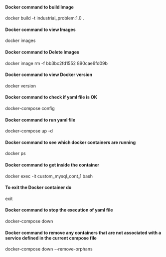 #### Docker command to build Image
docker build -t industrial_problem:1.0 .

#### Docker command to view Images
docker images

#### Docker command to Delete Images
docker image rm -f bb3bc2fd1552 890cae6fd09b

#### Docker command to view Docker version
docker version

#### Docker command to check if yaml file is OK
docker-compose config

#### Docker command to run yaml file
docker-compose up -d

#### Docker command to see which docker containers are running
docker ps

#### Docker command to get inside the container
docker exec -it custom_mysql_cont_1 bash

#### To exit the Docker container do
exit

#### Docker command to stop the execution of yaml file
docker-compose down

#### Docker command to remove any containers that are not associated with a service defined in the current compose file
docker-compose down --remove-orphans
